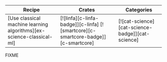 | Recipe | Crates | Categories |
|--------|--------|------------|
| [Use classical machine learning algorithms][ex-science-classical-ml] | [![linfa][c-linfa-badge]][c-linfa] [![smartcore][c-smartcore-badge]][c-smartcore] | [![cat-science][cat-science-badge]][cat-science] |

<div class="hidden">
FIXME
</div>
